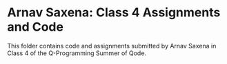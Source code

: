 # Arnav Saxena: Class 4 Assignments and Code
This folder contains code and assignments submitted by Arnav Saxena in Class 4 of the Q-Programming Summer of Qode.